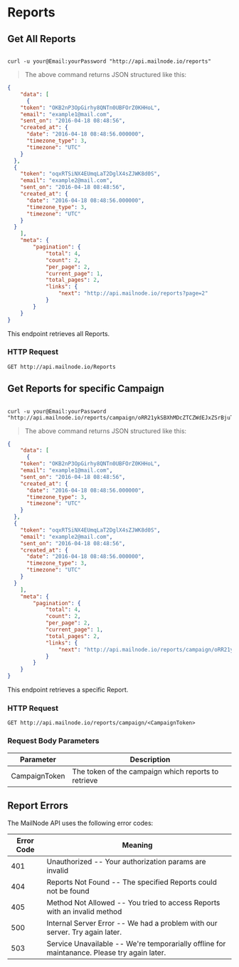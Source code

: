 # Reports


## Get All Reports


```shell

curl -u your@Email:yourPassword "http://api.mailnode.io/reports"

```

> The above command returns JSON structured like this:

```json
{
    "data": [
      {
    "token": "OKB2nP3OpGirhy8QNTn0UBFOrZ0KHHoL",
    "email": "example1@mail.com",
    "sent_on": "2016-04-18 08:48:56",
    "created_at": {
      "date": "2016-04-18 08:48:56.000000",
      "timezone_type": 3,
      "timezone": "UTC"
    }
  },
  {
    "token": "oqxRTSiNX4EUmqLaT2DglX4sZJWK8d0S",
    "email": "example2@mail.com",
    "sent_on": "2016-04-18 08:48:56",
    "created_at": {
      "date": "2016-04-18 08:48:56.000000",
      "timezone_type": 3,
      "timezone": "UTC"
    }
  }
    ],
    "meta": {
        "pagination": {
            "total": 4,
            "count": 2,
            "per_page": 2,
            "current_page": 1,
            "total_pages": 2,
            "links": {
                "next": "http://api.mailnode.io/reports?page=2"
            }
        }
    }
}
```

This endpoint retrieves all Reports.

### HTTP Request

`GET http://api.mailnode.io/Reports`



## Get Reports for specific Campaign

```shell

curl -u your@Email:yourPassword "http://api.mailnode.io/reports/campaign/oRR21ykSBXhMDcZTCZWdEJxZSrBjuTBt"

```

> The above command returns JSON structured like this:

```json
{
    "data": [
      {
    "token": "OKB2nP3OpGirhy8QNTn0UBFOrZ0KHHoL",
    "email": "example1@mail.com",
    "sent_on": "2016-04-18 08:48:56",
    "created_at": {
      "date": "2016-04-18 08:48:56.000000",
      "timezone_type": 3,
      "timezone": "UTC"
    }
  },
  {
    "token": "oqxRTSiNX4EUmqLaT2DglX4sZJWK8d0S",
    "email": "example2@mail.com",
    "sent_on": "2016-04-18 08:48:56",
    "created_at": {
      "date": "2016-04-18 08:48:56.000000",
      "timezone_type": 3,
      "timezone": "UTC"
    }
  }
    ],
    "meta": {
        "pagination": {
            "total": 4,
            "count": 2,
            "per_page": 2,
            "current_page": 1,
            "total_pages": 2,
            "links": {
                "next": "http://api.mailnode.io/reports/campaign/oRR21ykSBXhMDcZTCZWdEJxZSrBjuTBt?page=2"
            }
        }
    }
}
```

This endpoint retrieves a specific Report.

### HTTP Request

`GET http://api.mailnode.io/reports/campaign/<CampaignToken>`

### Request Body Parameters

Parameter | Description
--------- | -----------
CampaignToken | The token of the campaign which reports to retrieve


## Report Errors

The MailNode API uses the following error codes:


Error Code | Meaning
---------- | -------
401 | Unauthorized -- Your authorization params are invalid
404 | Reports Not Found -- The specified Reports could not be found
405 | Method Not Allowed -- You tried to access Reports with an invalid method
500 | Internal Server Error -- We had a problem with our server. Try again later.
503 | Service Unavailable -- We're temporarially offline for maintanance. Please try again later.
